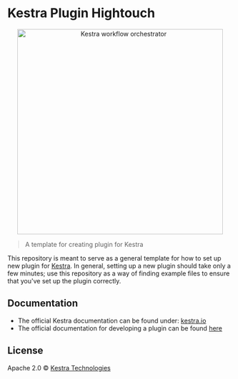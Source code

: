 # Kestra Plugin Hightouch

<p align="center">
  <img width="460" src="https://kestra.io/logo.svg"  alt="Kestra workflow orchestrator" />
</p>

> A template for creating plugin for Kestra

This repository is meant to serve as a general template for how to set up new plugin for 
[Kestra](https://github.com/kestra-io/kestra). In general, setting up a new plugin should 
take only a few minutes; use this repository as a way of finding example files to ensure 
that you've set up the plugin correctly.

## Documentation
* The official Kestra documentation can be found under: [kestra.io](https://kestra.io)
* The official documentation for developing a plugin can be found [here](https://kestra.io/docs/plugin-developer-guide/)

## License
Apache 2.0 © [Kestra Technologies](https://kestra.io)
